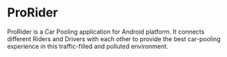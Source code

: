 # ProRider
ProRider is a Car Pooling application for Android platform. It connects different Riders and Drivers with each other to provide the best car-pooling experience in this traffic-filled and polluted environment.


